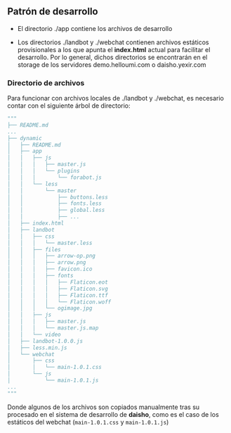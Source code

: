 ## Patrón de desarrollo

- El directorio ./app contiene los archivos de desarrollo

- Los directorios ./landbot y ./webchat contienen archivos estáticos provisionales a los que apunta el **index.html** actual para facilitar el desarrollo. Por lo general, dichos directorios se encontrarán en el storage de los servidores demo.helloumi.com o daisho.yexir.com

### Directorio de archivos
Para funcionar con archivos locales de ./landbot y ./webchat, es necesario contar con el siguiente árbol de directorio:

```python
"""
├── README.md
...
├── dynamic
│   ├── README.md
│   ├── app
│   │   ├── js
│   │   │   ├── master.js
│   │   │   └── plugins
│   │   │       └── forabot.js
│   │   └── less
│   │       └── master
│   │           ├── buttons.less
│   │           ├── fonts.less
│   │           ├── global.less
│   │           ├── ...
│   ├── index.html
│   ├── landbot
│   │   ├── css
│   │   │   └── master.less
│   │   ├── files
│   │   │   ├── arrow-op.png
│   │   │   ├── arrow.png
│   │   │   ├── favicon.ico
│   │   │   ├── fonts
│   │   │   │   ├── Flaticon.eot
│   │   │   │   ├── Flaticon.svg
│   │   │   │   ├── Flaticon.ttf
│   │   │   │   └── Flaticon.woff
│   │   │   └── ogimage.jpg
│   │   ├── js
│   │   │   ├── master.js
│   │   │   └── master.js.map
│   │   └── video
│   ├── landbot-1.0.0.js
│   ├── less.min.js
│   └── webchat
│       ├── css
│       │   └── main-1.0.1.css
│       └── js
│           └── main-1.0.1.js
...
"""
```

Donde algunos de los archivos son copiados manualmente tras su procesado en el sistema de desarrollo de **daisho**, como es el caso de los estáticos del webchat (`main-1.0.1.css` y `main-1.0.1.js`)
